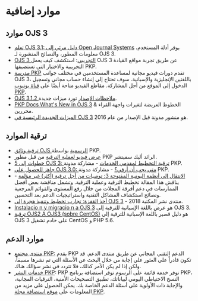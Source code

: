 # موارد إضافية

## موارد OJS 3

-   [تعلم OJS 3.1: دليل مرئي إلى Open Journal Systems](https://docs.pkp.sfu.ca/learning-ojs/) يوفر أدلة المستخدم، معلومات المطور، والنصائح المنشورة لـ OJS 3.
-   [OJS 3 التجريبي](https://pkp.sfu.ca/ojs/ojs_demo/): استكشف كيف يعمل OJS 3 عن طريق تجربة مواقع القيادة التجريبية والاختبار التي تستضيفها PKP.
-   [مدرسة PKP](https://pkpschool.sfu.ca/) تقدم دورات فيديو مجانية لمساعدة المستخدمين في مختلف جوانب OJS 3، باللغتين الإنجليزية والإسبانية. سوف تحتاج إلى إنشاء حساب مجاني وتسجيل الدخول إلى الموقع من أجل المشاركة. مقاطع الفيديو متاحة أيضًا على [قناة يوتيوب PKP](https://www.youtube.com/user/PublicKnowledgeProj).
-   [OJS 3.1.2 ملاحظات الإصدار](https://github.com/pkp/ojs/blob/master/docs/release-notes/README-3.1.2) تورد ميزات جديدة.
-   [PKP Docs What's New in OJS 3](https://docs.pkp.sfu.ca/learning-ojs/en/introduction#whats-new-in-ojs-3) الخطوط العريضة لتغيرات واجهة القراء & محررين.
-   [الميزات الجديدة الرئيسية في OJS 3](https://pkp.sfu.ca/2016/08/05/major-new-features-in-upcoming-ojs-3/) هو منشور مدونة قبل الإصدار من عام 2016.

## ترقية الموارد

-   [ترقية وثائق OJS الرسمية](https://pkp.sfu.ca/ojs/UPGRADE) بواسطة PKP.
-   [عرض فيديو لعملية الترقية](https://youtu.be/LY4ZBdxLKDE) من قبل مطور PKP الرائد أليك سميتشر.
-   [5 خطوات إلى OJS 3: ترقية التخطيط لمقدمي الخدمات](https://pkp.sfu.ca/2018/07/11/5-steps-to-ojs-3-upgrade-planning-for-service-providers/) - مشاركة مدونة PKP.
-   [جاهز للحصول على OJS 3.0: متى يجب أن أرقي؟](https://pkp.sfu.ca/2016/08/29/getting-ready-for-ojs-3-0-when-should-i-upgrade/) - مشاركة مدونة PKP.
-   [الانتقال إلى أنظمة اليومية المفتوحة 3: توصيات من أجل ترقية (أكثر) غير مؤلمة](https://journal.code4lib.org/articles/14260) - يناقش هذا المقالة تخطيط الترقية وعملية الترقية. وتشمل مناقشة بعض أفضل الممارسات في دعم أفرقة المجلات من خلال رفع المستوى والقوائم المرجعية ونصائح استكشاف المشاكل التقنية واستراتيجيات الدعم بعد التحسين.
-   [أخذ القفزة: تجارب تخطيط وتنفيذ هجرة إلى OJS 3](http://hdl.handle.net/1805/18140) - منتدى نشر المكتبة 2018.
-   [Instalacio<unk> n y migracio<unk> n a OJS 3](https://hackmd.io/@marcbria/install-migrate-ojs3#/) هو عرض باللغة الإسبانية للترقية إلى OJS 3.
-   [ترقية OJS2 A OJS3 (sobre CentOS)](https://hackmd.io/@marcbria/ojs2-ojs3-upgrade-centos) هو دليل قصير باللغة الإسبانية للترقية إلى OJS 3 على خادم تشغيل CentOS و PHP 5.6.

## موارد الدعم

-   [منتدى مجتمع PKP:](https://forum.pkp.sfu.ca/) يقدم PKP الدعم التقني المجاني عن طريق منتدى الدعم. قد تكون قادراً على العثور على إجابة من خلال البحث عن الأسئلة التي تم نشرها مسبقاً، ولكن إذا لم يكن الأمر كذلك، فلا تتردد في نشر سؤالك هناك.
-   [خدمات النشر PKP](https://pkpservices.sfu.ca/): PKP توفر خدمة قائمة على الرسوم توفر استضافة برنامج PKP، النسخ الاحتياطي اليومي لبياناتك، تطبيق التصحيحات الأمنية، الترقيات المجانية، والإجابة ذات الأولوية على أسئلة الدعم الخاصة بك. يمكن الحصول على مزيد من المعلومات على [موقع استضافة مجلة PKP](https://pkpservices.sfu.ca/content/journal-hosting).
